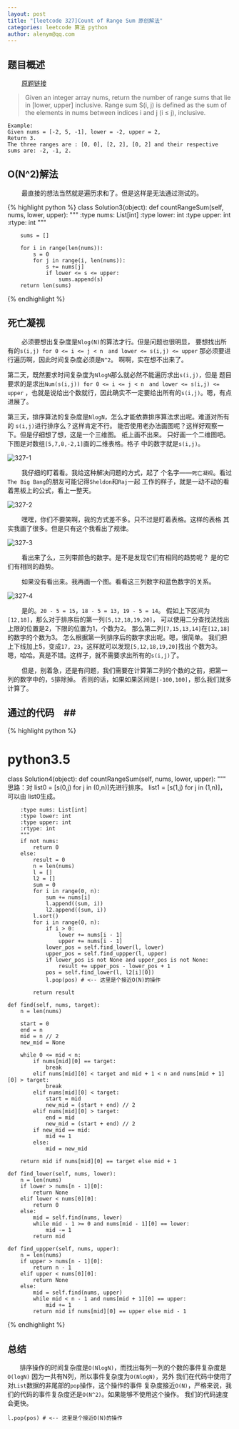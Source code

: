 ```yaml
---
layout: post
title: "[leetcode 327]Count of Range Sum 原创解法"
categories: leetcode 算法 python
author: alenym@qq.com
---
```


## 题目概述 ## 

&nbsp;
&nbsp;
&nbsp;
&nbsp;
[原题链接](https://leetcode.com/problems/count-of-range-sum/)

> Given an integer array nums, return the number of range sums that lie in [lower, upper] inclusive.
> Range sum S(i, j) is defined as the sum of the elements in nums between indices i and j (i ≤ j), inclusive.

	Example:
	Given nums = [-2, 5, -1], lower = -2, upper = 2,
	Return 3.
	The three ranges are : [0, 0], [2, 2], [0, 2] and their respective sums are: -2, -1, 2.


## O(N^2)解法 ##


&nbsp;
&nbsp;
&nbsp;
&nbsp;
最直接的想法当然就是遍历求和了。但是这样是无法通过测试的。

{% highlight python %}
class Solution3(object):
    def countRangeSum(self, nums, lower, upper):
        """
        :type nums: List[int]
        :type lower: int
        :type upper: int
        :rtype: int
        """

        sums = []

        for i in range(len(nums)):
            s = 0
            for j in range(i, len(nums)):
                s += nums[j]
                if lower <= s <= upper:
                    sums.append(s)
        return len(sums)

{% endhighlight %}

## 死亡凝视 ##

&nbsp;
&nbsp;
&nbsp;
&nbsp;
必须要想出复杂度是`Nlog(N)`的算法才行。但是问题也很明显，
要想找出所有的`s(i,j) for 0 <= i <= j < n　and lower <= s(i,j) <= upper`
那必须要进行遍历啊，因此时间复杂度必须是`N^2`。
啊啊，实在想不出来了。


第二天，既然要求时间复杂度为`NlogN`那么就必然不能遍历求出`s(i,j)`，但是
题目要求的是求出`Num(s(i,j)) for 0 <= i <= j < n　and lower <= s(i,j) <= upper`
，也就是说给出个数就行，因此确实不一定要给出所有的`s(i,j)`。嗯，有点进展了。


第三天，排序算法的复杂度是`NlogN`，怎么才能依靠排序算法求出呢。难道对所有的
`s(i,j)`进行排序么？这样肯定不行。
能否使用老办法画图呢？这样好观察一下。但是仔细想了想，这是一个三维图。
纸上画不出来。
只好画一个二维图吧。下图是对数组`[5,7,8,-2,1]`画的二维表格。格子
中的数字就是`s(i,j)`。

![327-1]({{site.url}}/assets/327-1.png)


&nbsp;
&nbsp;
&nbsp;
&nbsp;
我仔细的盯着看。我给这种解决问题的方式，起了
个名字——`死亡凝视`。看过`The Big Bang`的朋友可能记得`Sheldon`和`Raj`一起
工作的样子，就是一动不动的看着黑板上的公式，看上一整天。

![327-2]({{site.url}}/assets/327-2.jpg)


&nbsp;
&nbsp;
&nbsp;
&nbsp;
嘿嘿，你们不要笑啊，我的方式差不多。只不过是盯着表格。这样的表格
其实我画了很多。但是只有这个我看出了规律。


![327-3]({{site.url}}/assets/327-3.png)



&nbsp;
&nbsp;
&nbsp;
&nbsp;
看出来了么，三列带颜色的数字。是不是发现它们有相同的趋势呢？
是的它们有相同的趋势。


&nbsp;
&nbsp;
&nbsp;
&nbsp;
如果没有看出来。我再画一个图。看看这三列数字和蓝色数字的关系。


![327-4]({{site.url}}/assets/327-4.png)


&nbsp;
&nbsp;
&nbsp;
&nbsp;
是的。`20 - 5 = 15`，`18 - 5 = 13`，`19 - 5 = 14`。
假如上下区间为`[12,18]`，那么对于排序后的第一列`[5,12,18,19,20]`，
可以使用二分查找法找出上限的位置是2，下限的位置为1，个数为2。
那么第二列`[7,15,13,14]`在`[12,18]`的数字的个数为3。
怎么根据第一列排序后的数字求出呢。嗯，很简单。
我们把上下线加上5，变成`17, 23`，这样就可以发现`[5,12,18,19,20]`找出
个数为3。嗯，哈哈。真是不错。这样子，就不需要求出所有的`s(i,j)`了。


&nbsp;
&nbsp;
&nbsp;
&nbsp;
但是，别着急，还是有问题，我们需要在计算第二列的个数的之前，把第一列的数字中的，`5`排除掉。
否则的话，如果如果区间是`[-100,100]`，那么我们就多计算了。

## 通过的代码　##

{% highlight python %}
# python3.5
class Solution4(object):
    def countRangeSum(self, nums, lower, upper):
        """
        思路：对 list0 = [s(0,j) for j in (0,n)]先进行排序。
         list1 = [s(1,j) for j in (1,n)]，可以由 list0生成。

        :type nums: List[int]
        :type lower: int
        :type upper: int
        :rtype: int
        """
        if not nums:
            return 0
        else:
            result = 0
            n = len(nums)
            l = []
            l2 = []
            sum = 0
            for i in range(0, n):
                sum += nums[i]
                l.append((sum, i))
                l2.append((sum, i))
            l.sort()
            for i in range(0, n):
                if i > 0:
                    lower += nums[i - 1]
                    upper += nums[i - 1]
                lower_pos = self.find_lower(l, lower)
                upper_pos = self.find_uppper(l, upper)
                if lower_pos is not None and upper_pos is not None:
                    result += upper_pos - lower_pos + 1
                pos = self.find_lower(l, l2[i][0])
                l.pop(pos) # <-- 这里是个接近O(N)的操作

            return result

    def find(self, nums, target):
        n = len(nums)

        start = 0
        end = n
        mid = n // 2
        new_mid = None

        while 0 <= mid < n:
            if nums[mid][0] == target:
                break
            elif nums[mid][0] < target and mid + 1 < n and nums[mid + 1][0] > target:
                break
            elif nums[mid][0] < target:
                start = mid
                new_mid = (start + end) // 2
            elif nums[mid][0] > target:
                end = mid
                new_mid = (start + end) // 2
            if new_mid == mid:
                mid += 1
            else:
                mid = new_mid

        return mid if nums[mid][0] == target else mid + 1

    def find_lower(self, nums, lower):
        n = len(nums)
        if lower > nums[n - 1][0]:
            return None
        elif lower < nums[0][0]:
            return 0
        else:
            mid = self.find(nums, lower)
            while mid - 1 >= 0 and nums[mid - 1][0] == lower:
                mid -= 1
            return mid

    def find_uppper(self, nums, upper):
        n = len(nums)
        if upper > nums[n - 1][0]:
            return n - 1
        elif upper < nums[0][0]:
            return None
        else:
            mid = self.find(nums, upper)
            while mid < n - 1 and nums[mid + 1][0] == upper:
                mid += 1
            return mid if nums[mid][0] == upper else mid - 1
{% endhighlight %}

## 总结 ##


&nbsp;
&nbsp;
&nbsp;
&nbsp;排序操作的时间复杂度是`O(NlogN)`，而找出每列一列的个数的事件复杂度是`O(logN)`
因为一共有N列，所以事件复杂度为`O(NlogN)`，另外
我们在代码中使用了对`List`数据的非尾部的`pop`操作，这个操作的事件
复杂度接近`O(N)`，严格来说，我们的代码的事件复杂度还是`O(N^2)`。如果能够不使用这个操作。
我们的代码速度会更快。

	l.pop(pos) # <-- 这里是个接近O(N)的操作


